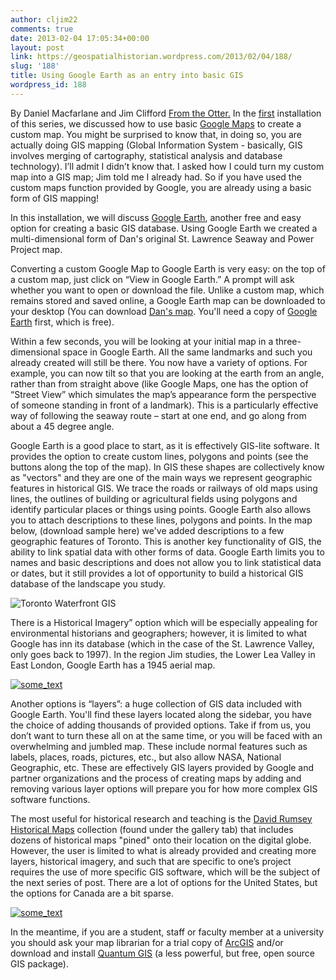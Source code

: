 ```yaml
---
author: cljim22
comments: true
date: 2013-02-04 17:05:34+00:00
layout: post
link: https://geospatialhistorian.wordpress.com/2013/02/04/188/
slug: '188'
title: Using Google Earth as an entry into basic GIS
wordpress_id: 188
---
```


By Daniel Macfarlane and Jim Clifford
[From the Otter.](http://niche-canada.org/node/10020/)
In the [first](http://niche-canada.org/node/9890) installation of this series, we discussed how to use basic [Google Maps](http://maps.google.ca/) to create a custom map. You might be surprised to know that, in doing so, you are actually doing GIS mapping (Global Information System - basically, GIS involves merging of cartography, statistical analysis and database technology). I’ll admit I didn’t know that. I asked how I could turn my custom map into a GIS map; Jim told me I already had. So if you have used the custom maps function provided by Google, you are already using a basic form of GIS mapping! 

In this installation, we will discuss [Google Earth](http://www.google.com/earth/index.html), another free and easy option for creating a basic GIS database. Using Google Earth we created a multi-dimensional form of Dan's original St. Lawrence Seaway and Power Project map. 

Converting a custom Google Map to Google Earth is very easy: on the top of a custom map, just click on “View in Google Earth.” A prompt will ask whether you want to open or download the file. Unlike a custom map, which remains stored and saved online, a Google Earth map can be downloaded to your desktop (You can download [Dan's map](http://niche-canada.org/files/googleearthmapofseaway.kml). You'll need a copy of [Google Earth](http://www.google.com/earth/download/ge/agree.html) first, which is free). 

Within a few seconds, you will be looking at your initial map in a three-dimensional space in Google Earth. All the same landmarks and such you already created will still be there. You now have a variety of options. For example, you can now tilt so that you are looking at the earth from an angle, rather than from straight above (like Google Maps, one has the option of “Street View” which simulates the map’s appearance form the perspective of someone standing in front of a landmark). This is a particularly effective way of following the seaway route – start at one end, and go along from about a 45 degree angle. 

Google Earth is a good place to start, as it is effectively GIS-lite software. It provides the option to create custom lines, polygons and points (see the buttons along the top of the map). In GIS these shapes are collectively know as "vectors" and they are one of the main ways we represent geographic features in historical GIS. We trace the roads or railways of old maps using lines, the outlines of building or agricultural fields using polygons and identify particular places or things using points. Google Earth also allows you to attach descriptions to these lines, polygons and points. In the map below, (download sample here) we've added descriptions to a few geographic features of Toronto. This is another key functionality of GIS, the ability to link spatial data with other forms of data. Google Earth limits you to names and basic descriptions and does not allow you to link statistical data or dates, but it still provides a lot of opportunity to build a historical GIS database of the landscape you study. 

![Toronto Waterfront GIS](http://niche-canada.org/files/images/torontogoogleearth.jpg)


There is a Historical Imagery” option which will be especially appealing for environmental historians and geographers; however, it is limited to what Google has inn its database (which in the case  of the St. Lawrence Valley, only goes back to 1997). In the region Jim studies, the Lower Lea Valley in East London, Google Earth has a 1945 aerial map.

[![some_text](http://niche-canada.org/files/images/westham1945.jpg)](http://niche-canada.org/files/images/westham1945.jpg)

Another options is “layers”: a huge collection of GIS data included with Google Earth. You'll find these layers located along the sidebar, you have the choice of adding thousands of provided options. Take if from us, you don’t want to turn these all on at the same time, or you will be faced with an overwhelming and jumbled map. These include normal features such as labels, places, roads, pictures, etc., but also allow NASA, National Geographic, etc. These are effectively GIS layers provided by Google and partner organizations and the process of creating maps by adding and removing various layer options will prepare you for how more complex GIS software functions. 

The most useful for historical research and teaching is the [David Rumsey Historical Maps](http://www.davidrumsey.com/) collection (found under the gallery tab) that includes dozens of historical maps "pined" onto their location on the digital globe. However, the user is limited to what is already provided and creating more layers, historical imagery, and such that are specific to one’s project requires the use of more specific GIS software, which will be the subject of the next series of post. There are a lot of options for the United States, but the options for Canada are a bit sparse. 

[![some_text](http://niche-canada.org/files/images/westham1945.jpg)](http://niche-canada.org/files/images/montreal1815.jpg)

In the meantime, if you are a student, staff or faculty member at a university you should ask your map librarian for a trial copy of [ArcGIS](http://www.esri.com/industries/apps/education/offers/promo/index.cfm) and/or download and install [Quantum GIS](http://qgis.org/) (a less powerful, but free, open source GIS package).
